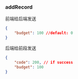 ### addRecord

前端给后端发送

```json
{
    "budget": 100 //default: 0
}
```

后端给前段发送

```json
{
    "code": 200, // if success
    "budget": 100
}
```